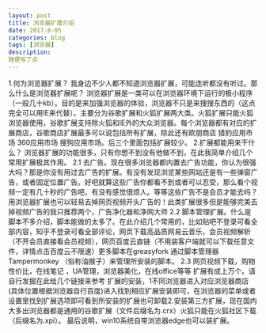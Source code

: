 ```yaml
---
layout: post
title: 浏览器扩展介绍  
date: 2017-8-05
categories: blog
tags: [浏览器]
description:
随便写了点
---  
```

1.何为浏览器扩展？
我身边不少人都不知道浏览器扩展，可能连听都没有听过。那么什么是浏览器扩展呢？
浏览器扩展是一类可以在浏览器环境下运行的极小程序（一般几十kb）。目的是来加强浏览器的体验，浏览器不只是来搜搜东西的（这点完全可以用IE来代替）。主要分为谷歌扩展和火狐扩展两大类。火狐扩展只能火狐浏览器使用，谷歌扩展支持除火狐和IE外的大众浏览器。每个浏览器都有对应的扩展商店，谷歌商店扩展最多可以说包括所有扩展，除此还有欧朋商店 猎豹应用市场 360应用市场  搜狗应用市场。后三个里面包括扩展较少。
2.扩展都能用来干什么？
浏览器扩展的功能很多，只有你想不到没有他做不到，在此我简单介绍几个常用扩展极其作用。
2.1 去广告。现在很多浏览器都内置去广告功能，你认为很强大吗？那是你没有用过去广告的扩展。有没有发现浏览某些网站还是有一些弹窗广告，或者固定位置广告。好吧就算这些广告你都看不到或者可以忍受，那么看个视频一定有几十秒的广告吧，有没有感觉很烦人。等等这些广告不是会员才能去吗？用浏览器扩展也可以轻易去掉网页视频开头广告的！此类扩展很多但是能够完美去掉视频广告的我只推荐两个，广告净化器和净网大师
2.2 脚本管理扩展。什么是脚本不多介绍，脚本能做的太多了。在此介绍几个常用的，比如贴吧不登录可看全部内容，知乎不登录可看全部评论，网页下载高品质网易云音乐，会员视频解析（不开会员直接看会员视频），网页百度云直链（不用装客户端就可以下载任意文件，详情点击百度云不限速）更多脚本在greasyfork  通过脚本管理器Tampermonkey （俗称油猴子）来管理所安装的脚本。
2.3 网页视频下载，购物性价比，在线笔记 ，UA管理，浏览器美化，在线office等等
扩展有成上万个。请自行发掘在此给几个链接来参考
扩展的安装，1不同浏览器进入对应浏览器商店(具体位置根据浏览器自行百度)进入找到相应扩展安装即可，在浏览器的菜单或者设置里找到扩展选项即可看到所安装的扩展也可卸载2.安装第三方扩展，现在国内大多出浏览器都是通用的谷歌扩展（文件后缀名为.crx）火狐只能在火狐社区下载（后缀名为.xpi）。
最后说明，win10系统自带浏览器edge也可以装扩展。
